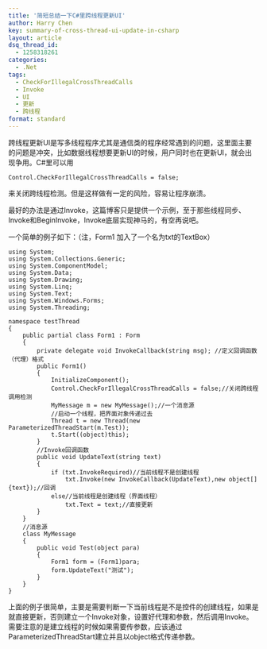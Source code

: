 ```yaml
---
title: '简短总结一下C#里跨线程更新UI'
author: Harry Chen
key: summary-of-cross-thread-ui-update-in-csharp
layout: article
dsq_thread_id:
  - 1258318261
categories:
  - .Net
tags:
  - CheckForIllegalCrossThreadCalls
  - Invoke
  - UI
  - 更新
  - 跨线程
format: standard
---
```


  跨线程更新UI是写多线程程序尤其是通信类的程序经常遇到的问题，这里面主要的问题是冲突，比如数据线程想要更新UI的时候，用户同时也在更新UI，就会出现争用。C#里可以用


    Control.CheckForIllegalCrossThreadCalls = false;


  来关闭跨线程检测。但是这样做有一定的风险，容易让程序崩溃。

  最好的办法是通过Invoke，这篇博客只是提供一个示例，至于那些线程同步、Invoke和BeginInvoke，Invoke底层实现神马的，有空再说吧。

  一个简单的例子如下：（注，Form1 加入了一个名为txt的TextBox）


    using System;
    using System.Collections.Generic;
    using System.ComponentModel;
    using System.Data;
    using System.Drawing;
    using System.Linq;
    using System.Text;
    using System.Windows.Forms;
    using System.Threading;

    namespace testThread
    {
        public partial class Form1 : Form
        {
            private delegate void InvokeCallback(string msg); //定义回调函数（代理）格式
            public Form1()
            {
                InitializeComponent();
                Control.CheckForIllegalCrossThreadCalls = false;//关闭跨线程调用检测
                MyMessage m = new MyMessage();//一个消息源
                //启动一个线程，把界面对象传递过去
                Thread t = new Thread(new ParameterizedThreadStart(m.Test));
                t.Start((object)this);
            }
            //Invoke回调函数
            public void UpdateText(string text)
            {
                if (txt.InvokeRequired)//当前线程不是创建线程
                    txt.Invoke(new InvokeCallback(UpdateText),new object[]{text});//回调
                else//当前线程是创建线程（界面线程）
                    txt.Text = text;//直接更新
            }
        }
        //消息源
        class MyMessage
        {
            public void Test(object para)
            {
                Form1 form = (Form1)para;
                form.UpdateText("测试");
            }
        }
    }


  上面的例子很简单，主要是需要判断一下当前线程是不是控件的创建线程，如果是就直接更新，否则建立一个Invoke对象，设置好代理和参数，然后调用Invoke。需要注意的是建立线程的时候如果需要传参数，应该通过ParameterizedThreadStart建立并且以object格式传递参数。
